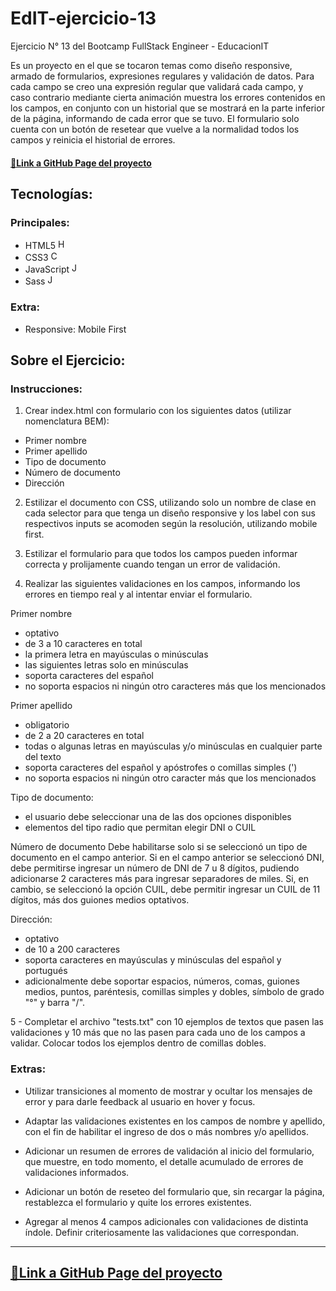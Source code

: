 # EdIT-ejercicio-13

Ejercicio N° 13 del Bootcamp FullStack Engineer - EducacionIT

Es un proyecto en el que se tocaron temas como diseño responsive, armado de formularios, expresiones regulares y validación de datos. Para cada campo se creo una expresión regular que validará cada campo, y caso contrario mediante cierta animación muestra los errores contenidos en los campos, en conjunto con un historial que se mostrará en la parte inferior de la página, informando de cada error que se tuvo. El formulario solo cuenta con un botón  de resetear que vuelve a la normalidad todos los campos y reinicia el historial de errores.

#### [🔗Link a GitHub Page del proyecto](https://cmoros.github.io/EdIT-ejercicio-13/)

## Tecnologías:

### Principales:

- HTML5 <img src="https://user-images.githubusercontent.com/93099135/188763469-32f71d09-213e-4fa1-89b4-4a8c07e611d5.png" alt="HTML5" height="16" width="16">
- CSS3 <img src="https://user-images.githubusercontent.com/93099135/188764077-e7311d7f-8a95-44a4-b914-8834e46e54f8.png" alt="CSS3" height="16" width="16">
- JavaScript <img src="https://user-images.githubusercontent.com/93099135/188764300-26ad3782-654f-46d6-ac53-cb5f7ee72b9c.png" alt="JS" height="16" width="16">
- Sass <img src="https://user-images.githubusercontent.com/93099135/188764687-d8cadfaf-b3d7-4dfb-a4b9-001f089f3364.png" alt="JS" height="16" width="16">

### Extra:

- Responsive: Mobile First

## Sobre el Ejercicio:

### Instrucciones: 

1. Crear index.html con formulario con los siguientes datos (utilizar nomenclatura BEM):
  - Primer nombre
  - Primer apellido
  - Tipo de documento
  - Número de documento
  - Dirección 
  

2. Estilizar el documento con CSS, utilizando solo un nombre de clase en cada selector para que tenga un diseño responsive y los label con sus respectivos inputs se acomoden según la resolución, utilizando mobile first.

3. Estilizar el formulario para que todos los campos pueden informar correcta y prolijamente cuando tengan un error de validación.

4. Realizar las siguientes validaciones en los campos, informando los errores en tiempo real y al intentar enviar el formulario.

Primer nombre
- optativo
- de 3 a 10 caracteres en total
- la primera letra en mayúsculas o minúsculas
- las siguientes letras solo en minúsculas
- soporta caracteres del español
- no soporta espacios ni ningún otro caracteres más que los mencionados 

Primer apellido
- obligatorio
- de 2 a 20 caracteres en total
- todas o algunas letras en mayúsculas y/o minúsculas en cualquier parte del texto
- soporta caracteres del español y apóstrofes o comillas simples (')
- no soporta espacios ni ningún otro caracter más que los mencionados 

Tipo de documento:
- el usuario debe seleccionar una de las dos opciones disponibles
- elementos del tipo radio que permitan elegir DNI o CUIL

Número de documento
Debe habilitarse solo si se seleccionó un tipo de documento en el campo anterior.
Si en el campo anterior se seleccionó DNI, debe permitirse ingresar un número de DNI de 7 u 8 dígitos, pudiendo adicionarse 2 caracteres más para ingresar separadores de miles.
Si, en cambio, se seleccionó la opción CUIL, debe permitir ingresar un CUIL de 11 dígitos, más dos guiones medios optativos.

Dirección:
- optativo
- de 10 a 200 caracteres
- soporta caracteres en mayúsculas y minúsculas del español y portugués
- adicionalmente debe soportar espacios, números, comas, guiones medios, puntos, paréntesis, comillas simples y dobles, símbolo de grado "°" y barra "/".

5 - Completar el archivo "tests.txt" con 10 ejemplos de textos que pasen las validaciones y 10 más que no las pasen para cada uno de los campos a validar. Colocar todos los ejemplos dentro de comillas dobles.

### Extras:
- Utilizar transiciones al momento de mostrar y ocultar los mensajes de error y para darle feedback al usuario en hover y focus.

- Adaptar las validaciones existentes en los campos de nombre y apellido, con el fin de habilitar el ingreso de dos o más nombres y/o apellidos.

- Adicionar un resumen de errores de validación al inicio del formulario, que muestre, en todo momento, el detalle acumulado de errores de validaciones informados.

- Adicionar un botón de reseteo del formulario que, sin recargar la página, restablezca el formulario y quite los errores existentes.

- Agregar al menos 4 campos adicionales con validaciones de distinta índole. Definir criteriosamente las validaciones que correspondan.

---

## [🔗Link a GitHub Page del proyecto](https://cmoros.github.io/EdIT-ejercicio-13/)
